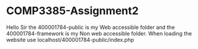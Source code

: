 # COMP3385-Assignment2
Hello Sir the 400001784-public is my Web accessible folder and the 400001784-framework is my Non web accessible folder.
When loading the website use localhost/400001784-public/index.php
